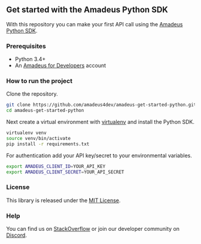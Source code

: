 ## Get started with the Amadeus Python SDK

With this repository you can make your first API call using the [Amadeus Python SDK](https://github.com/amadeus4dev/amadeus-python). 

### Prerequisites

- Python 3.4+
- An [Amadeus for Developers](https://developers.amadeus.com) account


### How to run the project

Clone the repository.

```sh
git clone https://github.com/amadeus4dev/amadeus-get-started-python.git
cd amadeus-get-started-python
```

Next create a virtual environment with [virtualenv](https://virtualenv.pypa.io/en/stable/installation.html) and install the Python SDK.

```sh
virtualenv venv
source venv/bin/activate
pip install -r requirements.txt
```

For authentication add your API key/secret to your environmental variables.

```sh
export AMADEUS_CLIENT_ID=YOUR_API_KEY
export AMADEUS_CLIENT_SECRET=YOUR_API_SECRET
```

### License

This library is released under the [MIT License](LICENSE).

### Help

You can find us on [StackOverflow](https://stackoverflow.com/questions/tagged/amadeus) or join our developer community on
[Discord](https://discord.gg/cVrFBqx).